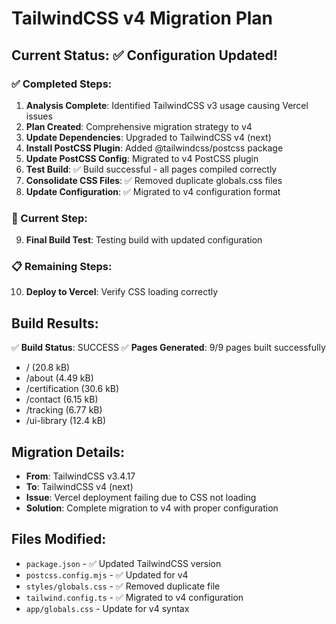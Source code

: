 # TailwindCSS v4 Migration Plan

## Current Status: ✅ Configuration Updated!

### ✅ Completed Steps:
1. **Analysis Complete**: Identified TailwindCSS v3 usage causing Vercel issues
2. **Plan Created**: Comprehensive migration strategy to v4
3. **Update Dependencies**: Upgraded to TailwindCSS v4 (next)
4. **Install PostCSS Plugin**: Added @tailwindcss/postcss package
5. **Update PostCSS Config**: Migrated to v4 PostCSS plugin
6. **Test Build**: ✅ Build successful - all pages compiled correctly
7. **Consolidate CSS Files**: ✅ Removed duplicate globals.css files
8. **Update Configuration**: ✅ Migrated to v4 configuration format

### 🔄 Current Step:
9. **Final Build Test**: Testing build with updated configuration

### 📋 Remaining Steps:
10. **Deploy to Vercel**: Verify CSS loading correctly

## Build Results:
✅ **Build Status**: SUCCESS
✅ **Pages Generated**: 9/9 pages built successfully
- / (20.8 kB)
- /about (4.49 kB)
- /certification (30.6 kB)
- /contact (6.15 kB)
- /tracking (6.77 kB)
- /ui-library (12.4 kB)

## Migration Details:
- **From**: TailwindCSS v3.4.17
- **To**: TailwindCSS v4 (next)
- **Issue**: Vercel deployment failing due to CSS not loading
- **Solution**: Complete migration to v4 with proper configuration

## Files Modified:
- `package.json` - ✅ Updated TailwindCSS version
- `postcss.config.mjs` - ✅ Updated for v4
- `styles/globals.css` - ✅ Removed duplicate file
- `tailwind.config.ts` - ✅ Migrated to v4 configuration
- `app/globals.css` - Update for v4 syntax

